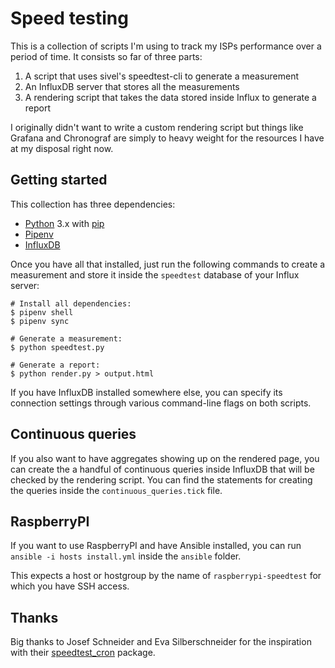 # Speed testing

This is a collection of scripts I'm using to track my ISPs performance over a
period of time. It consists so far of three parts:

1. A script that uses sivel's speedtest-cli to generate a measurement
2. An InfluxDB server that stores all the measurements
3. A rendering script that takes the data stored inside Influx to generate a
   report

I originally didn't want to write a custom rendering script but things like
Grafana and Chronograf are simply to heavy weight for the resources I have at
my disposal right now.

## Getting started

This collection has three dependencies:

* [Python](https://python.org) 3.x with [pip](https://pip.pypa.io/en/stable/)
* [Pipenv](https://docs.pipenv.org/)
* [InfluxDB](https://www.influxdata.com/time-series-platform/influxdb/)

Once you have all that installed, just run the following commands to create a
measurement and store it inside the `speedtest` database of your Influx server:

```
# Install all dependencies:
$ pipenv shell
$ pipenv sync

# Generate a measurement:
$ python speedtest.py

# Generate a report:
$ python render.py > output.html
```

If you have InfluxDB installed somewhere else, you can specify its connection
settings through various command-line flags on both scripts.

## Continuous queries

If you also want to have aggregates showing up on the rendered page, you can
create the a handful of continuous queries inside InfluxDB that will be checked
by the rendering script. You can find the statements for creating the queries
inside the `continuous_queries.tick` file.


## RaspberryPI

If you want to use RaspberryPI and have Ansible installed, you can run `ansible
-i hosts install.yml` inside the `ansible` folder.

This expects a host or hostgroup by the name of `raspberrypi-speedtest` for
which you have SSH access.

## Thanks

Big thanks to Josef Schneider and Eva Silberschneider for the inspiration with
their [speedtest_cron](https://gitgud.io/J0s3f/speedtest_cron/) package.
